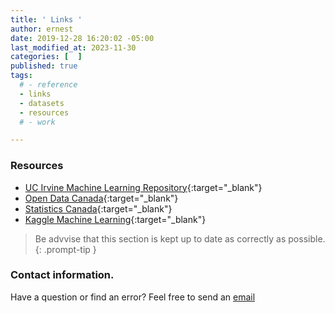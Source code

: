 ```yaml
---
title: ' Links '
author: ernest
date: 2019-12-28 16:20:02 -05:00
last_modified_at: 2023-11-30
categories: [  ]
published: true
tags:
  # - reference
  - links
  - datasets
  - resources
  # - work

---
```




### Resources

- [UC Irvine Machine Learning Repository](https://archive.ics.uci.edu/){:target="_blank"}
- [Open Data Canada](https://open.canada.ca/en){:target="_blank"}
- [Statistics Canada](https://www.statcan.gc.ca/en/start){:target="_blank"}
- [Kaggle Machine Learning](https://www.kaggle.com/datasets){:target="_blank"}


> Be advvise that this section is kept up to date as correctly as possible.
{: .prompt-tip }








<!-- 


# - [ item ]( Link ){:target="_blank"}

- [Statistics Canada](https://www.statcan.gc.ca/en/start){:target="_blank"}
- [Kaggle Machine Learning](https://www.kaggle.com/datasets){:target="_blank"}


-->
 
 











### Contact information. 

Have a question or find an error? Feel free to send an [email](mailto:s.ernest@gmx.us) 



